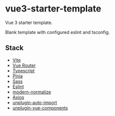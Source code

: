 # vue3-starter-template

Vue 3 starter template.

Blank template with configured eslint and tsconfig.

## Stack

- [Vite](https://vitejs.dev/)
- [Vue Router](https://router.vuejs.org/)
- [Typescript](https://www.typescriptlang.org/)
- [Pinia](https://pinia.vuejs.org/)
- [Sass](https://sass-lang.com/)
- [Eslint](https://eslint.org/)
- [modern-normalize](https://www.npmjs.com/package/modern-normalize)
- [Axios](https://github.com/axios/axios)
- [unplugin-auto-import](https://github.com/antfu/unplugin-auto-import)
- [unplugin-vue-components](https://github.com/antfu/unplugin-vue-components)
